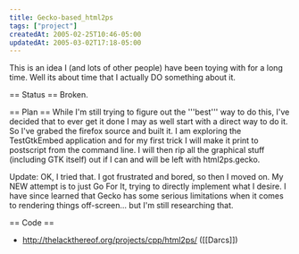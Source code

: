```yaml
---
title: Gecko-based_html2ps
tags: ["project"]
createdAt: 2005-02-25T10:46-05:00
updatedAt: 2005-03-02T17:18-05:00
---
```


This is an idea I (and lots of other people) have been toying with for a long time. Well its about time that I actually DO something about it.

== Status ==
Broken.

== Plan ==
While I'm still trying to figure out the '''best''' way to do this, I've decided that to ever get it done I may as well start with a direct way to do it. So I've grabed the firefox source and built it. I am exploring the TestGtkEmbed application and for my first trick I will make it print to postscript from the command line. I will then rip all the graphical stuff (including GTK itself) out if I can and will be left with html2ps.gecko.

Update: OK, I tried that. I got frustrated and bored, so then I moved on. My NEW attempt is to just Go For It, trying to directly implement what I desire. I have since learned that Gecko has some serious limitations when it comes to rendering things off-screen... but I'm still researching that.

== Code ==
* http://thelackthereof.org/projects/cpp/html2ps/ ([[Darcs]])


